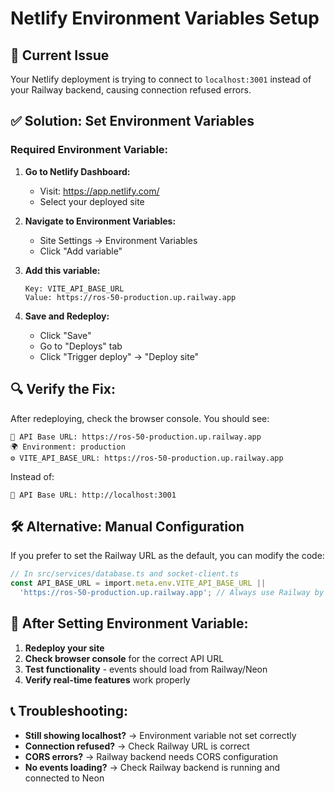 # Netlify Environment Variables Setup

## 🚨 Current Issue
Your Netlify deployment is trying to connect to `localhost:3001` instead of your Railway backend, causing connection refused errors.

## ✅ Solution: Set Environment Variables

### **Required Environment Variable:**

1. **Go to Netlify Dashboard:**
   - Visit: https://app.netlify.com/
   - Select your deployed site

2. **Navigate to Environment Variables:**
   - Site Settings → Environment Variables
   - Click "Add variable"

3. **Add this variable:**
   ```
   Key: VITE_API_BASE_URL
   Value: https://ros-50-production.up.railway.app
   ```

4. **Save and Redeploy:**
   - Click "Save"
   - Go to "Deploys" tab
   - Click "Trigger deploy" → "Deploy site"

## 🔍 **Verify the Fix:**

After redeploying, check the browser console. You should see:
```
🔗 API Base URL: https://ros-50-production.up.railway.app
🌍 Environment: production
⚙️ VITE_API_BASE_URL: https://ros-50-production.up.railway.app
```

Instead of:
```
🔗 API Base URL: http://localhost:3001
```

## 🛠️ **Alternative: Manual Configuration**

If you prefer to set the Railway URL as the default, you can modify the code:

```typescript
// In src/services/database.ts and socket-client.ts
const API_BASE_URL = import.meta.env.VITE_API_BASE_URL || 
  'https://ros-50-production.up.railway.app'; // Always use Railway by default
```

## 🚀 **After Setting Environment Variable:**

1. **Redeploy your site**
2. **Check browser console** for the correct API URL
3. **Test functionality** - events should load from Railway/Neon
4. **Verify real-time features** work properly

## 📞 **Troubleshooting:**

- **Still showing localhost?** → Environment variable not set correctly
- **Connection refused?** → Check Railway URL is correct
- **CORS errors?** → Railway backend needs CORS configuration
- **No events loading?** → Check Railway backend is running and connected to Neon
